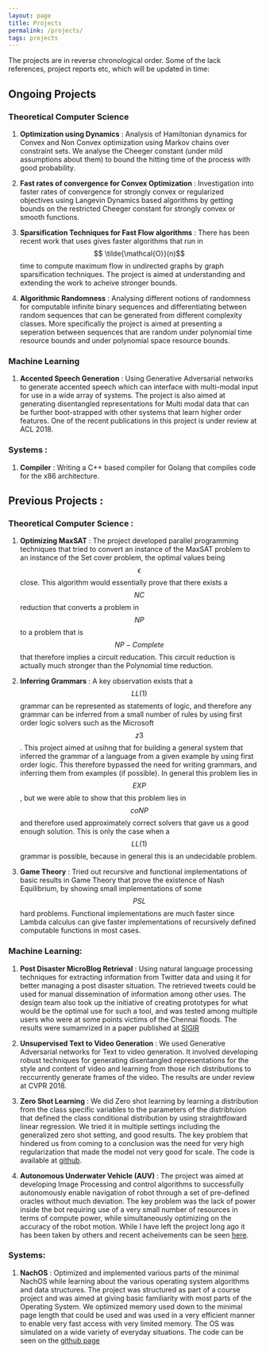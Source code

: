 ```yaml
---
layout: page
title: Projects
permalink: /projects/
tags: projects
---
```


The projects are in reverse chronological order. Some of the lack references, project reports etc, which will be updated in time:
## Ongoing Projects
### Theoretical Computer Science
1. **Optimization using Dynamics** : Analysis of Hamiltonian dynamics for Convex and Non Convex optimization using Markov chains over constraint sets. We analyse the Cheeger constant (under mild assumptions about them) to bound the hitting time of the process with good probability. 

2. **Fast rates of convergence for Convex Optimization** : Investigation into faster rates of convergence for strongly convex or regularized objectives using Langevin Dynamics based algorithms by getting bounds on the restricted Cheeger constant for strongly convex or smooth functions. 

3. **Sparsification Techniques for Fast Flow algorithms** : There has been recent work that uses gives faster algorithms that run in $$ \tilde{\mathcal{O}}(n)$$ time to compute maximum flow in undirected graphs by graph sparsification techniques. The project is aimed at understanding and extending the work to acheive stronger bounds. 

4. **Algorithmic Randomness** : Analysing different notions of randomness for computable infinite binary sequences and differentiating between random sequences that can be generated from different complexity classes. More specifically the project is aimed at presenting a seperation between sequences that are random under polynomial time resource bounds and under polynomial space resource bounds. 

### Machine Learning
1. **Accented Speech Generation** : Using Generative Adversarial networks to generate accented speech which can interface with multi-modal input for use in a wide array of systems. The project is also aimed at generating disentangled representations for Multi modal data that can be further boot-strapped with other systems that learn higher order features.  One of the recent publications in this project is under review at ACL 2018.

### Systems : 
1. **Compiler** : Writing a C++ based compiler for Golang that compiles code for the x86 architecture. 

## Previous Projects :
### Theoretical Computer Science : 
1. **Optimizing MaxSAT** : The project developed parallel programming techniques that tried to convert an instance of the MaxSAT problem to an instance of the Set cover problem, the optimal values being $$ \epsilon $$ close. This algorithm would essentially prove that there exists a $$ NC$$ reduction that converts a problem in $$NP$$ to a problem that is $$NP-Complete$$ that therefore implies a circuit reducation. This circuit reduction is actually much stronger than the Polynomial time
   reduction. 

2. **Inferring Grammars** : A key observation exists that a $$LL(1)$$ grammar can be represented as statements of logic, and therefore any grammar can be inferred from a small number of rules by using first order logic solvers such as the Microsoft $$z3$$. This project aimed at usihng that for building a general system that inferred the grammar of a language from a given example by using first order logic. This therefore bypassed the need for writing grammars, and inferring them from
   examples (if possible). In general this problem lies in $$EXP$$, but we were able to show that this problem lies in $$coNP$$ and therefore used approximately correct solvers that gave us a good enough solution. This is only the case when a $$LL(1)$$ grammar is possible, because in general this is an undecidable problem. 

3. **Game Theory** : Tried out recursive and functional implementations of basic results in Game Theory that prove the existence of Nash Equilibrium, by showing small implementations of some $$PSL$$ hard problems. Functional implementations are much faster since Lambda calculus can give faster implementations of recursively defined computable functions in most cases.  
### Machine Learning:
1. **Post Disaster MicroBlog Retrieval** : Using natural language processing techniques for extracting information from Twitter data and using it for better managing a post disaster situation. The retrieved tweets could be used for manual dissemination of information among other uses. The design team also took up the initiative of creating prototypes for what would be the optimal use for such a tool, and was tested among multiple users who were at some points victims of
   the Chennai floods.
   The results were sumamrized in a paper published at [SIGIR](https://arxiv.org/abs/1707.06112)
2. **Unsupervised Text to Video Generation** : We used Generative Adversarial networks for Text to video generation. It involved developing robust techniques for generating disentangled representations for the style and content of video and learning from those rich distributions to reccurrently generate frames of the video. 
The results are under review at CVPR 2018.

3. **Zero Shot Learning** :  We did Zero shot learning by learning a distribution from the class specific variables to the parameters of the distribtuion that defined the class conditional distribution by using straightfoward linear regression. We tried it in multiple settings including the generalized zero shot setting, and good results. The key problem that hindered us from coming to a conclusion was the need for very high regularization that made the model not very good for
   scale. The code is available at [github](https://github.com/prannayk/zero-shot-learning). 

4. **Autonomous Underwater Vehicle (AUV)** : The project was aimed at developing Image Processing and control algorithms to successfully autonomously enable navigation of robot through a set of pre-defined oracles without much deviation. The key problem was the lack of power inside the bot requiring use of a very small number of resources in terms of compute power, while simultaneously optimizing on the accuracy of the robot motion. While I have left the project long ago it has been taken
   by others and recent acheivements can be seen [here](http://auviitk.com/index.html). 

### Systems:
1. **NachOS**  : Optimized and implemented various parts of the minimal NachOS while learning about the various operating system algorithms and data structures. The project was structured as part of a course project and was aimed at giving basic familiarity with most parts of the Operating System. We optimized memory used down to the minimal page length that could be used and was used in a very efficient manner to enable very fast access with very limited memory. The OS was simulated on a wide
   variety of everyday situations. The code can be seen on the [github page](https://github.com/pkhrag/OS-project)
